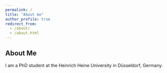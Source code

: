```yaml
---
permalink: /
title: "About me"
author_profile: true
redirect_from: 
  - /about/
  - /about.html
---
```


About Me
------
I am a PhD student at the Heinrich Heine University in Düsseldorf, Germany.
